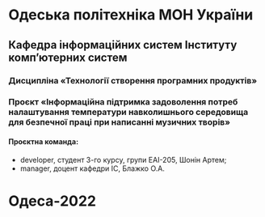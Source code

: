 # Одеська політехніка МОН України
## Кафедра інформаційних систем Інституту комп’ютерних систем
### Дисципліна «Технології створення програмних продуктів» 
### Проєкт «Інформаційна підтримка задоволення потреб налаштування температури навколишнього середовища для безпечної праці при написанні музичних творів» 
#### Проєктна команда:
- developer, студент 3-го курсу, групи ЕАІ-205, Шонін Артем;
- manager, доцент кафедри ІС, Блажко О.А.
# Одеса-2022
